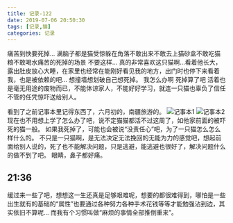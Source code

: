 ```yaml
---
title: 记录-122
date: 2019-07-06 20:50:30
tags: [记录,猫]
categories: 记录
---
```

痛苦到快要死掉...
满脑子都是猫受惊躲在角落不敢出来不敢去上猫砂盒不敢吃猫粮不敢喝水痛苦的死掉的场景
不要这样...
真的非常喜欢这只猫啊...看着他长大，露出肚皮放心大睡，在家里也经常在能刚好看见我的地方，出门时也停下来看着我，也是被依赖的吧...
想撞墙想划破自己想死掉。
我怎么办啊 死掉算了吧 活着也是毫无用途的废物而已，不能体谅家人，不能好好学习，就连一只猫也辜负了信任不管的任凭惊吓送给别人。

看到了之前记事本里记得东西了，六月初的，南疆旅游的。
![记事本1](/img/记录122-1.jpg)
![记事本2](/img/记录122-2.jpg)
现在也不用想上学了怎么办了吧，说不定猫猫都活不过这周了，如他家前面的被吓死的猫一般。
如果我死掉了，可能也会被说“没责任心”吧，为了一只猫怎么怎么样什么的。
不只是一只猫啊，是无法决定无法挽回的无能为力的感觉吧，想起前面给别人说的，死了也不能解决问题，只是逃避，能逃避也很好了，解决问题什么的做不到了吧。
眼睛，鼻子都好痛。

21:36
---
缓过来一些了吧，想想这一生还真是足够艰难呢，想要的都很难得到，哪怕是一些出生就有的基础的“属性”也要通过各种努力各种手术花钱等等才能勉强沾到边，其实依旧不算呢...
而我有个习惯叫做“麻烦的事情全部推倒重来”。